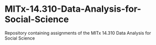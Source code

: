 # MITx-14.310-Data-Analysis-for-Social-Science
Repository containing assignments of the MITx 14.310 Data Analysis for Social Science
